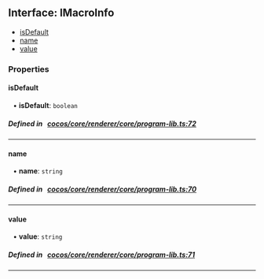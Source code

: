 ## Interface: IMacroInfo

- [isDefault](#isDefault)
- [name](#name)
- [value](#value)

### Properties

#### isDefault

<div style="margin-left: 10px;">


• **isDefault**: ``boolean``

</div>

##### Defined in &nbsp;   [cocos/core/renderer/core/program-lib.ts:72](https://github.com/cocos-creator/engine/blob/c7bf6b8a9/cocos/core/renderer/core/program-lib.ts#L72)&nbsp;
___
#### name

<div style="margin-left: 10px;">


• **name**: ``string``

</div>

##### Defined in &nbsp;   [cocos/core/renderer/core/program-lib.ts:70](https://github.com/cocos-creator/engine/blob/c7bf6b8a9/cocos/core/renderer/core/program-lib.ts#L70)&nbsp;
___
#### value

<div style="margin-left: 10px;">


• **value**: ``string``

</div>

##### Defined in &nbsp;   [cocos/core/renderer/core/program-lib.ts:71](https://github.com/cocos-creator/engine/blob/c7bf6b8a9/cocos/core/renderer/core/program-lib.ts#L71)&nbsp;
___
